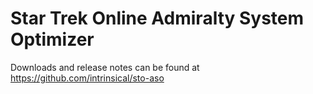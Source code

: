 # Star Trek Online Admiralty System Optimizer

Downloads and release notes can be found at https://github.com/intrinsical/sto-aso
